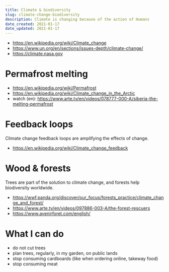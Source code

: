 ```yaml
---
title: Climate & biodiversity
slug: climate-change-biodiversity
description: Climate is changing because of the action of Humans
date_created: 2021-01-17
date_updated: 2021-01-17
---
```


- https://en.wikipedia.org/wiki/Climate_change
- https://www.un.org/en/sections/issues-depth/climate-change/
- https://climate.nasa.gov

# Permafrost melting

- https://en.wikipedia.org/wiki/Permafrost
- https://en.wikipedia.org/wiki/Climate_change_in_the_Arctic
- watch (en): https://www.arte.tv/en/videos/078777-000-A/siberia-the-melting-permafrost

# Feedback loops

Climate change feedback loops are amplifying the effects of change.

- https://en.wikipedia.org/wiki/Climate_change_feedback

# Wood & forests

Trees are part of the solution to climate change, and forests help
biodiversity worldwide.

- https://wwf.panda.org/discover/our_focus/forests_practice/climate_change_and_forest/
- https://www.arte.tv/en/videos/097886-003-A/the-forest-rescuers
- https://www.avenirforet.com/english/

# What I can do

- do not cut trees
- plan trees, regularly, in my garden, on public lands
- stop consuming cardboards (like when ordering online, takeway food)
- stop consuming meat
